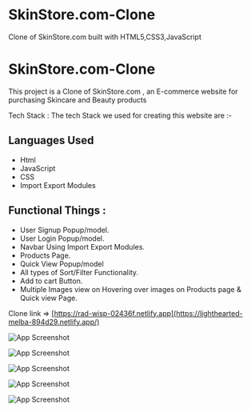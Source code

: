 # SkinStore.com-Clone
Clone of SkinStore.com built with HTML5,CSS3,JavaScript

# SkinStore.com-Clone

This project is a Clone of SkinStore.com , an E-commerce website for purchasing Skincare and Beauty products

Tech Stack : The tech Stack we used for creating this website are :-

## Languages Used

- Html
- JavaScript
- CSS
- Import Export Modules

## Functional Things :

- User Signup Popup/model.
- User Login Popup/model.
- Navbar Using Import Export Modules.
- Products Page.
- Quick View Popup/model
- All types of Sort/Filter Functionality.
- Add to cart Button.
- Multiple Images view on Hovering over images on Products page & Quick view Page.


Clone link => [https://rad-wisp-02436f.netlify.app](https://lighthearted-melba-894d29.netlify.app/)


![App Screenshot](./readimages/Screenshot%201.png)

![App Screenshot](./readimages/Screenshot2%20.png)

![App Screenshot](./readimages/Screenshot%203.png)

![App Screenshot](./readimages/Screenshot4%20.png)

![App Screenshot](./readimages/Screenshot%205.png)
